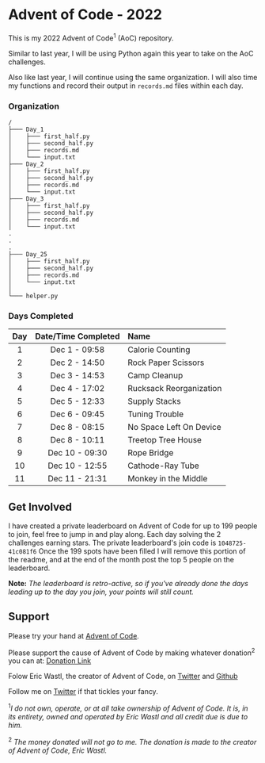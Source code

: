 # Advent of Code - 2022

This is my 2022 Advent of Code<sup>1</sup> (AoC) repository.

Similar to last year, I will be using Python again this year to take on the AoC challenges.

Also like last year, I will continue using the same organization. I will also time my functions and record their output in `records.md` files within each day.

### Organization
```
/
├─── Day_1
│    ├─── first_half.py
│    ├─── second_half.py
│    ├─── records.md
│    └─── input.txt
├─── Day_2
│    ├─── first_half.py
│    ├─── second_half.py
│    ├─── records.md
│    └─── input.txt
├─── Day_3
│    ├─── first_half.py
│    ├─── second_half.py
│    ├─── records.md
│    └─── input.txt
.
.
.
├─── Day_25
│    ├─── first_half.py
│    ├─── second_half.py
│    ├─── records.md
│    └─── input.txt
│ 
└─── helper.py
```

### Days Completed

| Day  | Date/Time Completed | Name                    |
| :-:  | :-----------------: | :---------------------- |
|  1   | Dec 1 - 09:58       | Calorie Counting        |
|  2   | Dec 2 - 14:50       | Rock Paper Scissors     |
|  3   | Dec 3 - 14:53       | Camp Cleanup            |
|  4   | Dec 4 - 17:02       | Rucksack Reorganization |
|  5   | Dec 5 - 12:33       | Supply Stacks           |
|  6   | Dec 6 - 09:45       | Tuning Trouble          |
|  7   | Dec 8 - 08:15       | No Space Left On Device |
|  8   | Dec 8 - 10:11       | Treetop Tree House      |
|  9   | Dec 10 - 09:30      | Rope Bridge             |
|  10  | Dec 10 - 12:55      | Cathode-Ray Tube        |
|  11  | Dec 11 - 21:31      | Monkey in the Middle    |

## Get Involved

I have created a private leaderboard on Advent of Code for up to 199 people to join, feel free to jump in and play along. Each day solving the 2 challenges earning stars. The private leaderboard's join code is `1048725-41c081f6` Once the 199 spots have been filled I will remove this portion of the readme, and at the end of the month post the top 5 people on the leaderboard.

**Note:** _The leaderboard is retro-active, so if you've already done the days leading up to the day you join, your points will still count._

## Support

Please try your hand at [Advent of Code](https://adventofcode.com).

Please support the cause of Advent of Code by making whatever donation<sup>2</sup> you can at: [Donation Link](https://adventofcode.com/2020/support)

Folow Eric Wastl, the creator of Advent of Code, on [Twitter](https://twitter.com/ericwastl) and [Github](https://github.com/topaz)

Follow me on [Twitter](https://twitter.com/BAChapin) if that tickles your fancy.

<sup>1</sup>_I do not own, operate, or at all take ownership of Advent of Code. It is, in its entirety, owned and operated by Eric Wastl and all credit due is due to him._

<sup>2</sup> _The money donated will not go to me. The donation is made to the creator of Advent of Code, Eric Wastl._